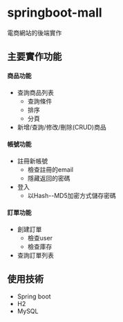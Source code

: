 # springboot-mall
電商網站的後端實作<br>
## 主要實作功能
#### 商品功能
* 查詢商品列表
  * 查詢條件
  * 排序
  * 分頁
* 新增/查詢/修改/刪除(CRUD)商品
#### 帳號功能
* 註冊新帳號
  * 檢查註冊的email
  * 隱藏返回的密碼
* 登入
  * 以Hash--MD5加密方式儲存密碼
#### 訂單功能
* 創建訂單
  * 檢查user
  * 檢查庫存
* 查詢訂單列表
## 使用技術
* Spring boot
* H2
* MySQL
